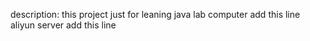 description:
this project just for leaning java
lab computer add this line
aliyun server add this line
